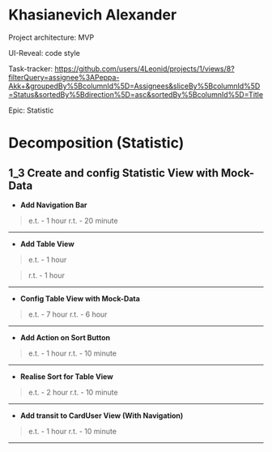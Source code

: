 # Khasianevich Alexander

Project architecture: MVP

UI-Reveal: code style

Task-tracker: 
https://github.com/users/4Leonid/projects/1/views/8?filterQuery=assignee%3APeppa-Akk+&groupedBy%5BcolumnId%5D=Assignees&sliceBy%5BcolumnId%5D=Status&sortedBy%5Bdirection%5D=asc&sortedBy%5BcolumnId%5D=Title

Epic: Statistic

# Decomposition (Statistic)

## 1_3 Create and config Statistic View with Mock-Data

-   **Add Navigation Bar**
> e.t. - 1 hour
> r.t. - 20 minute
______________________________________________________
-   **Add Table View**
> e.t. - 1 hour

> r.t. - 1 hour
______________________________________________________
-   **Config Table View with Mock-Data**
> e.t. - 7 hour
> r.t. - 6 hour
______________________________________________________
-   **Add Action on Sort Button**
> e.t. - 1 hour
> r.t. - 10 minute
______________________________________________________
-   **Realise Sort for Table View**
> e.t. - 2 hour
> r.t. - 10 minute
______________________________________________________
-   **Add transit to CardUser View (With Navigation)**
> e.t. - 1 hour
> r.t. - 10 minute
______________________________________________________
